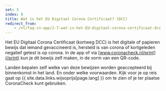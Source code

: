 ```yaml
---
set: 3
index: 0
title: Wat is het EU Digitaal Corona Certificaat? (DCC)
redirect_from:
    - /nl/faq-in-app/2-7-wat-is-het-EU-digitaal-corona-certificaat-dcc
---
```

Het EU Digitaal Corona Certificaat (kortweg DCC) is het digitale of papieren bewijs dat iemand gevaccineerd is, hersteld is van corona of kortgeleden negatief getest is op corona. In de app of via [www.coronacheck.nl/print](/print) kun je dit bewijs zelf maken, in de vorm van een QR-code.

Landen bepalen zelf welke van deze bewijzen worden geaccepteerd bij binnenkomst in het land. En onder welke voorwaarden. Kijk voor je op reis gaat op {{ site.data.links.wijsoprijs[page.lang] }} om te zien of je ter plaatse CoronaCheck kunt gebruiken.
